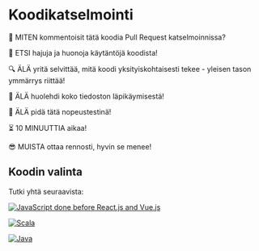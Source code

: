 # Koodikatselmointi

:thinking: MITEN kommentoisit tätä koodia Pull Request katselmoinnissa?

:shit: ETSI hajuja ja huonoja käytäntöjä koodista!

:mag: ÄLÄ yritä selvittää, mitä koodi yksityiskohtaisesti tekee - yleisen tason ymmärrys riittää!

:floppy_disk: ÄLÄ huolehdi koko tiedoston läpikäymisestä!

:snail: ÄLÄ pidä tätä nopeustestinä!

:hourglass_flowing_sand: 10 MINUUTTIA aikaa!

:sunglasses: MUISTA ottaa rennosti, hyvin se menee!

## Koodin valinta

Tutki yhtä seuraavista:

[![JavaScript done before React.js and Vue.js](https://orangitfi.github.io/code-bananas/code-review/js.png)](https://github.com/dojo/dojo/blob/master/OpenAjax.js)

[![Scala](https://orangitfi.github.io/code-bananas/code-review/scala.png])](https://github.com/HouzuoGuo/Aurinko2/blob/master/src/main/scala/net/houzuo/aurinko2/Worker.scala)

[![Java](https://orangitfi.github.io/code-bananas/code-review/java.png)](https://github.com/hibernate/hibernate-orm/blob/master/hibernate-core/src/main/java/org/hibernate/hql/internal/classic/QueryTranslatorImpl.java])